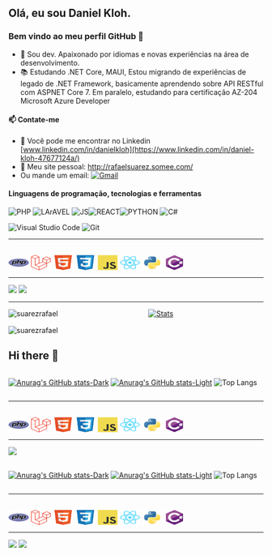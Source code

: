 

## Olá, eu sou Daniel Kloh.

### Bem vindo ao meu perfil GitHub 👋

- 🔭 Sou dev. Apaixonado por idiomas e novas experiências na área de desenvolvimento.
- 📚 Estudando .NET Core, MAUI, Estou migrando de experiências de legado de .NET Framework, basicamente aprendendo sobre API RESTful com ASPNET Core 7. 
Em paralelo, estudando para certificação AZ-204 Microsoft Azure Developer

#### 📫 Contate-me

- 🔭 Você pode me encontrar no  Linkedin [www.linkedin.com/in/danielkloh](https://www.linkedin.com/in/daniel-kloh-47677124a/)
- 💬 Meu site pessoal: http://rafaelsuarez.somee.com/
- Ou mande um email: <a href="mailto:danielkloh06@gmail.com"><img alt="Gmail" src="https://img.shields.io/badge/E--Mail-D14836?style=for-the-badge&logo=gmail&logoColor=white" /></a> 
#### Linguagens de programação, tecnologias e ferramentas

<img alt="PHP" src="https://img.shields.io/badge/PHP-777BB4?style=for-the-badge&logo=php&logoColor=white"/> <img alt="LArAVEL" src="https://img.shields.io/badge/Laravel-FF2D20?style=for-the-badge&logo=laravel&logoColor=white"/> <img alt="JS" src="https://img.shields.io/badge/JavaScript-F7DF1E?style=for-the-badge&logo=javascript&logoColor=black"/><img alt="REACT" src="https://img.shields.io/badge/React-20232A?style=for-the-badge&logo=react&logoColor=61DAFB"/><img alt="PYTHON" src="https://img.shields.io/badge/Python-3776AB?style=for-the-badge&logo=python&logoColor=white"/> <img alt="C#" src="https://img.shields.io/badge/c%23-%23239120.svg?style=for-the-badge&logo=c-sharp&logoColor=white"/>

<img alt="Visual Studio Code" src="https://img.shields.io/badge/VS Code-0078d7.svg?style=for-the-badge&logo=visual-studio-code&logoColor=white"/> <img alt="Git" src="https://img.shields.io/badge/git-%23F05033.svg?style=for-the-badge&logo=git&logoColor=white"/> 

<hr>

<div style="display: inline_block"><br>
  <img align="center" alt="Daniel-PHP" height="30" width="40" src="https://raw.githubusercontent.com/devicons/devicon/master/icons/php/php-original.svg">
  <img align="center" alt="Daniel-Laravel" height="30" width="40" src="https://raw.githubusercontent.com/devicons/devicon/master/icons/laravel/laravel-original.svg">
  <img align="center" alt="Rafa-HTML" height="30" width="40" src="https://raw.githubusercontent.com/devicons/devicon/master/icons/html5/html5-original.svg">
  <img align="center" alt="Daniel-CSS" height="30" width="40" src="https://raw.githubusercontent.com/devicons/devicon/master/icons/css3/css3-original.svg">
    <img align="center" alt="Daniel-JS" height="30" width="40" src="https://raw.githubusercontent.com/devicons/devicon/master/icons/javascript/javascript-original.svg">
      <img align="center" alt="Daniel-React" height="30" width="40" src="https://raw.githubusercontent.com/devicons/devicon/master/icons/react/react-original.svg">
  <img align="center" alt="Daniel-Python" height="30" width="40" src="https://raw.githubusercontent.com/devicons/devicon/master/icons/python/python-original.svg">
  <img align="center" alt="Daniel-Csharp" height="30" width="40" src="https://raw.githubusercontent.com/devicons/devicon/master/icons/csharp/csharp-original.svg">
</div>

<hr>

<div> 
  <a href = "mailto:danielkloh06@gmail.com"><img src="https://img.shields.io/badge/-Gmail-%23333?style=for-the-badge&logo=gmail&logoColor=white" target="_blank"></a>
  <a href="https://www.linkedin.com/in/daniel-kloh-47677124a/" target="_blank"><img src="https://img.shields.io/badge/-LinkedIn-%230077B5?style=for-the-badge&logo=linkedin&logoColor=white" target="_blank"></a> 
  
</div>


<hr>
<div align="center">

 <p><img align="left" src="https://github-readme-stats.vercel.app/api/top-langs?username=danielkloh&show_icons=true&locale=en&layout=compact" alt="suarezrafael" />
</p>

[![Stats](https://github-readme-stats.vercel.app/api?username=danielkloh&count_private=true&show_icons=true&theme=dracula&hide_title=true&hide_border=true)](https://github.com/anuraghazra/github-readme-stats)</div>

<p><img align="center" src="https://github-readme-streak-stats.herokuapp.com/?user=danielkloh&" alt="suarezrafael" /></p>



## Hi there 👋

<div style="display: flex">

[![Anurag's GitHub stats-Dark](https://github-readme-stats.vercel.app/api?username=danielkloh&show_icons=true&theme=dark#gh-dark-mode-only)](https://github.com/anuraghazra/github-readme-stats#gh-dark-mode-only)
[![Anurag's GitHub stats-Light](https://github-readme-stats.vercel.app/api?username=danielkloh&show_icons=true&theme=default#gh-light-mode-only)](https://github.com/anuraghazra/github-readme-stats#gh-light-mode-only)
![Top Langs](https://github-readme-stats.vercel.app/api/top-langs/?username=danielkloh&hide_progress=true&theme=dark)
</div>

<hr>

<div style="display: inline_block"><br>
  <img align="center" alt="Daniel-PHP" height="30" width="40" src="https://raw.githubusercontent.com/devicons/devicon/master/icons/php/php-original.svg">
  <img align="center" alt="Daniel-Laravel" height="30" width="40" src="https://raw.githubusercontent.com/devicons/devicon/master/icons/laravel/laravel-original.svg">
  <img align="center" alt="Rafa-HTML" height="30" width="40" src="https://raw.githubusercontent.com/devicons/devicon/master/icons/html5/html5-original.svg">
  <img align="center" alt="Daniel-CSS" height="30" width="40" src="https://raw.githubusercontent.com/devicons/devicon/master/icons/css3/css3-original.svg">
    <img align="center" alt="Daniel-JS" height="30" width="40" src="https://raw.githubusercontent.com/devicons/devicon/master/icons/javascript/javascript-original.svg">
      <img align="center" alt="Daniel-React" height="30" width="40" src="https://raw.githubusercontent.com/devicons/devicon/master/icons/react/react-original.svg">
  <img align="center" alt="Daniel-Python" height="30" width="40" src="https://raw.githubusercontent.com/devicons/devicon/master/icons/python/python-original.svg">
  <img align="center" alt="Daniel-Csharp" height="30" width="40" src="https://raw.githubusercontent.com/devicons/devicon/master/icons/csharp/csharp-original.svg">
</div>

<hr>

<div> 
  
  <a href="https://www.linkedin.com/in/daniel-kloh-47677124a/" target="_blank"><img src="https://img.shields.io/badge/-LinkedIn-%230077B5?style=for-the-badge&logo=linkedin&logoColor=white" target="_blank"></a> 
  
</div>
  

<div style="display: flex">

[![Anurag's GitHub stats-Dark](https://github-readme-stats.vercel.app/api?username=danielkloh&show_icons=true&theme=dark#gh-dark-mode-only)](https://github.com/anuraghazra/github-readme-stats#gh-dark-mode-only)
[![Anurag's GitHub stats-Light](https://github-readme-stats.vercel.app/api?username=danielkloh&show_icons=true&theme=default#gh-light-mode-only)](https://github.com/anuraghazra/github-readme-stats#gh-light-mode-only)
![Top Langs](https://github-readme-stats.vercel.app/api/top-langs/?username=danielkloh&hide_progress=true&theme=dark)
</div>

<hr>

<div style="display: inline_block"><br>
  <img align="center" alt="Daniel-PHP" height="30" width="40" src="https://raw.githubusercontent.com/devicons/devicon/master/icons/php/php-original.svg">
  <img align="center" alt="Daniel-Laravel" height="30" width="40" src="https://raw.githubusercontent.com/devicons/devicon/master/icons/laravel/laravel-original.svg">
  <img align="center" alt="Rafa-HTML" height="30" width="40" src="https://raw.githubusercontent.com/devicons/devicon/master/icons/html5/html5-original.svg">
  <img align="center" alt="Daniel-CSS" height="30" width="40" src="https://raw.githubusercontent.com/devicons/devicon/master/icons/css3/css3-original.svg">
    <img align="center" alt="Daniel-JS" height="30" width="40" src="https://raw.githubusercontent.com/devicons/devicon/master/icons/javascript/javascript-original.svg">
      <img align="center" alt="Daniel-React" height="30" width="40" src="https://raw.githubusercontent.com/devicons/devicon/master/icons/react/react-original.svg">
  <img align="center" alt="Daniel-Python" height="30" width="40" src="https://raw.githubusercontent.com/devicons/devicon/master/icons/python/python-original.svg">
  <img align="center" alt="Daniel-Csharp" height="30" width="40" src="https://raw.githubusercontent.com/devicons/devicon/master/icons/csharp/csharp-original.svg">
</div>

<hr>

<div> 
  <a href = "mailto:danielkloh06@gmail.com"><img src="https://img.shields.io/badge/-Gmail-%23333?style=for-the-badge&logo=gmail&logoColor=white" target="_blank"></a>
  <a href="https://www.linkedin.com/in/daniel-kloh-47677124a/" target="_blank"><img src="https://img.shields.io/badge/-LinkedIn-%230077B5?style=for-the-badge&logo=linkedin&logoColor=white" target="_blank"></a> 
  
</div>
    
